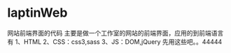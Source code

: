 # laptinWeb
网站前端界面的代码
主要是做一个工作室的网站的前端界面，应用的到前端语言有
  1、HTML
  2、CSS：css3,sass
  3、JS：DOM,jQuery
先用这些吧。。44444
